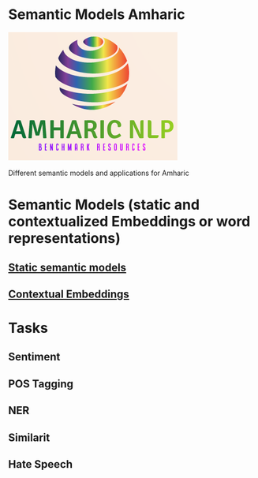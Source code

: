 # Semantic Models Amharic
![](logo.png)

Different semantic models and applications for Amharic

# Semantic Models (static and contextualized Embeddings or word representations)
## [Static semantic models](https://github.com/uhh-lt/amharicmodels/wiki/staticmodels)
## [Contextual Embeddings](https://github.com/uhh-lt/amharicmodels/wiki/contextual)

# Tasks

## Sentiment
## POS Tagging
## NER
## Similarit 
## Hate Speech

